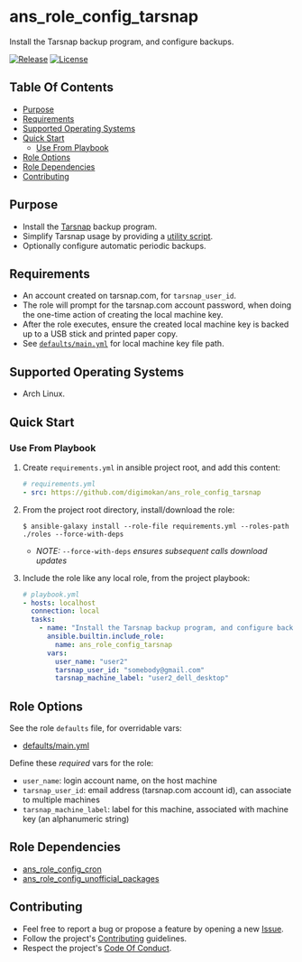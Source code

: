 # ans_role_config_tarsnap

Install the Tarsnap backup program, and configure backups.

[![Release](https://img.shields.io/github/release/digimokan/ans_role_config_tarsnap.svg?label=release)](https://github.com/digimokan/ans_role_config_tarsnap/releases/latest "Latest Release Notes")
[![License](https://img.shields.io/badge/license-MIT-blue.svg?label=license)](LICENSE.md "Project License")

## Table Of Contents

* [Purpose](#purpose)
* [Requirements](#requirements)
* [Supported Operating Systems](#supported-operating-systems)
* [Quick Start](#quick-start)
    * [Use From Playbook](#use-from-playbook)
* [Role Options](#role-options)
* [Role Dependencies](#role-dependencies)
* [Contributing](#contributing)

## Purpose

* Install the [Tarsnap](https://www.tarsnap.com/) backup program.
* Simplify Tarsnap usage by providing a [utility script](../templates/do_tarsnap.j2).
* Optionally configure automatic periodic backups.

## Requirements

* An account created on tarsnap.com, for `tarsnap_user_id`.
* The role will prompt for the tarsnap.com account password, when doing the
  one-time action of creating the local machine key.
* After the role executes, ensure the created local machine key is backed up to
  a USB stick and printed paper copy.
* See [`defaults/main.yml`](../defaults/main.yml) for local machine key file
  path.

## Supported Operating Systems

* Arch Linux.

## Quick Start

### Use From Playbook

1. Create `requirements.yml` in ansible project root, and add this content:

   ```yaml
   # requirements.yml
   - src: https://github.com/digimokan/ans_role_config_tarsnap
   ```

2. From the project root directory, install/download the role:

   ```shell
   $ ansible-galaxy install --role-file requirements.yml --roles-path ./roles --force-with-deps
   ```

   * _NOTE:_ `--force-with-deps` _ensures subsequent calls download updates_

3. Include the role like any local role, from the project playbook:

   ```yaml
   # playbook.yml
   - hosts: localhost
     connection: local
     tasks:
       - name: "Install the Tarsnap backup program, and configure backups"
         ansible.builtin.include_role:
           name: ans_role_config_tarsnap
         vars:
           user_name: "user2"
           tarsnap_user_id: "somebody@gmail.com"
           tarsnap_machine_label: "user2_dell_desktop"
   ```

## Role Options

See the role `defaults` file, for overridable vars:

  * [defaults/main.yml](../defaults/main.yml)

Define these _required_ vars for the role:

  * `user_name`: login account name, on the host machine
  * `tarsnap_user_id`: email address (tarsnap.com account id), can associate to multiple machines
  * `tarsnap_machine_label`: label for this machine, associated with machine key (an alphanumeric string)

## Role Dependencies

* [ans_role_config_cron](https://github.com/digimokan/ans_role_config_cron)
* [ans_role_config_unofficial_packages](https://github.com/digimokan/ans_role_config_unofficial_packages)

## Contributing

* Feel free to report a bug or propose a feature by opening a new
  [Issue](https://github.com/digimokan/ans_role_config_tarsnap/issues).
* Follow the project's [Contributing](CONTRIBUTING.md) guidelines.
* Respect the project's [Code Of Conduct](CODE_OF_CONDUCT.md).

